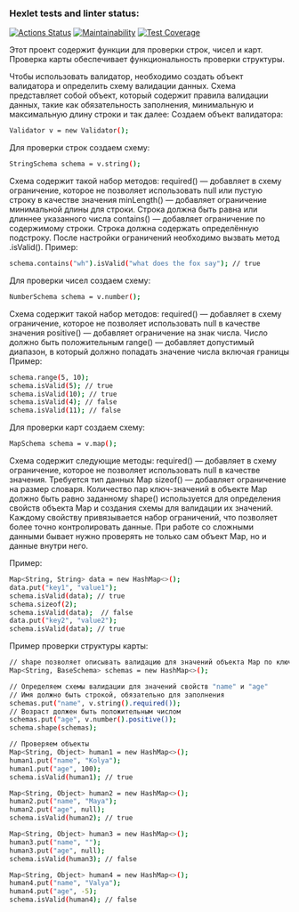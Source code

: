 ### Hexlet tests and linter status:
[![Actions Status](https://github.com/TheAtrAtr/java-project-78/workflows/hexlet-check/badge.svg)](https://github.com/TheAtrAtr/java-project-78/actions)
[![Maintainability](https://api.codeclimate.com/v1/badges/d5b4c187004d1c10c673/maintainability)](https://codeclimate.com/github/TheAtrAtr/java-project-78/maintainability)
[![Test Coverage](https://api.codeclimate.com/v1/badges/d5b4c187004d1c10c673/test_coverage)](https://codeclimate.com/github/TheAtrAtr/java-project-78/test_coverage)

Этот проект содержит функции для проверки строк, чисел и карт. Проверка карты обеспечивает функциональность проверки структуры.

Чтобы использовать валидатор, необходимо создать объект валидатора и определить схему валидации данных.
Схема представляет собой объект, который содержит правила валидации данных, такие как обязательность заполнения,
минимальную и максимальную длину строки и так далее:
Создаем объект валидатора:
```sh
Validator v = new Validator();
```

Для проверки строк создаем схему:
```sh
StringSchema schema = v.string();
```
Схема содержит такой набор методов:
required() — добавляет в схему ограничение, которое не позволяет использовать null или пустую строку в качестве значения
minLength() — добавляет ограничение минимальной длины для строки. Строка должна быть равна или длиннее указанного числа
contains() — добавляет ограничение по содержимому строки. Строка должна содержать определённую подстроку.
После настройки ограничений необходимо вызвать метод .isValid().
Пример:
```sh
schema.contains("wh").isValid("what does the fox say"); // true
```
Для проверки чисел создаем схему:
```sh
NumberSchema schema = v.number();
```
Схема содержит такой набор методов:
required() — добавляет в схему ограничение, которое не позволяет использовать null в качестве значения
positive() — добавляет ограничение на знак числа. Число должно быть положительным
range() — добавляет допустимый диапазон, в который должно попадать значение числа включая границы
Пример:
```sh
schema.range(5, 10);
schema.isValid(5); // true
schema.isValid(10); // true
schema.isValid(4); // false
schema.isValid(11); // false
```
Для проверки карт создаем схему:
```sh
MapSchema schema = v.map();
```
Схема содержит следующие методы:
required() — добавляет в схему ограничение, которое не позволяет использовать null в качестве значения. Требуется тип данных Map
sizeof() — добавляет ограничение на размер словаря. Количество пар ключ-значений в объекте Map должно быть равно заданному
shape() используется для определения свойств объекта Map и создания схемы для валидации их значений.
Каждому свойству привязывается набор ограничений, что позволяет более точно контролировать данные.
При работе со сложными данными бывает нужно проверять не только сам объект Map, но и данные внутри него.

Пример:
```sh
Map<String, String> data = new HashMap<>();
data.put("key1", "value1");
schema.isValid(data); // true
schema.sizeof(2);
schema.isValid(data);  // false
data.put("key2", "value2");
schema.isValid(data); // true
```
Пример проверки структуры карты:
```sh
// shape позволяет описывать валидацию для значений объекта Map по ключам
Map<String, BaseSchema> schemas = new HashMap<>();

// Определяем схемы валидации для значений свойств "name" и "age"
// Имя должно быть строкой, обязательно для заполнения
schemas.put("name", v.string().required());
// Возраст должен быть положительным числом
schemas.put("age", v.number().positive());
schema.shape(schemas);

// Проверяем объекты
Map<String, Object> human1 = new HashMap<>();
human1.put("name", "Kolya");
human1.put("age", 100);
schema.isValid(human1); // true

Map<String, Object> human2 = new HashMap<>();
human2.put("name", "Maya");
human2.put("age", null);
schema.isValid(human2); // true

Map<String, Object> human3 = new HashMap<>();
human3.put("name", "");
human3.put("age", null);
schema.isValid(human3); // false

Map<String, Object> human4 = new HashMap<>();
human4.put("name", "Valya");
human4.put("age", -5);
schema.isValid(human4); // false
```
